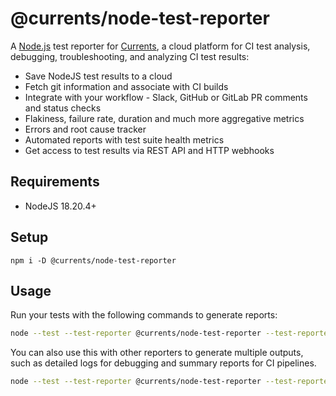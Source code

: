 # @currents/node-test-reporter

A [Node.js](https://nodejs.org/) test reporter for [Currents](https://currents.dev), a cloud platform for CI test analysis, debugging, troubleshooting, and analyzing CI test results:

- Save NodeJS test results to a cloud
- Fetch git information and associate with CI builds
- Integrate with your workflow - Slack, GitHub or GitLab PR comments and status checks
- Flakiness, failure rate, duration and much more aggregative metrics
- Errors and root cause tracker
- Automated reports with test suite health metrics
- Get access to test results via REST API and HTTP webhooks

## Requirements
- NodeJS 18.20.4+

## Setup

```shell
npm i -D @currents/node-test-reporter
```

## Usage

Run your tests with the following commands to generate reports:
```sh
node --test --test-reporter @currents/node-test-reporter --test-reporter-destination report.xml
```

You can also use this with other reporters to generate multiple outputs, such as detailed logs for debugging and summary reports for CI pipelines.

```sh
node --test --test-reporter @currents/node-test-reporter --test-reporter-destination report.xml --test-reporter spec --test-reporter-destination stdout
```
